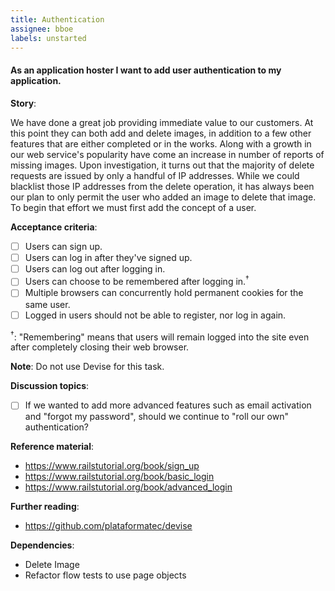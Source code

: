 ```yaml
---
title: Authentication
assignee: bboe
labels: unstarted
---
```


#### As an application hoster I want to add user authentication to my application.

__Story__:

We have done a great job providing immediate value to our customers. At this
point they can both add and delete images, in addition to a few other features
that are either completed or in the works. Along with a growth in our web
service's popularity have come an increase in number of reports of missing
images. Upon investigation, it turns out that the majority of delete requests
are issued by only a handful of IP addresses. While we could blacklist those IP
addresses from the delete operation, it has always been our plan to only permit
the user who added an image to delete that image. To begin that effort we must
first add the concept of a user.

__Acceptance criteria__:
- [ ] Users can sign up.
- [ ] Users can log in after they've signed up.
- [ ] Users can log out after logging in.
- [ ] Users can choose to be remembered after logging in.<sup>†</sup>
- [ ] Multiple browsers can concurrently hold permanent cookies for the same
  user.
- [ ] Logged in users should not be able to register, nor log in again.

<sup>†</sup>: "Remembering" means that users will remain logged into the site
even after completely closing their web browser.

__Note__: Do not use Devise for this task.

__Discussion topics__:
- [ ] If we wanted to add more advanced features such as email activation and
  "forgot my password", should we continue to "roll our own" authentication?

__Reference material__:
- https://www.railstutorial.org/book/sign_up
- https://www.railstutorial.org/book/basic_login
- https://www.railstutorial.org/book/advanced_login

__Further reading__:
- https://github.com/plataformatec/devise

__Dependencies__:
- Delete Image
- Refactor flow tests to use page objects
